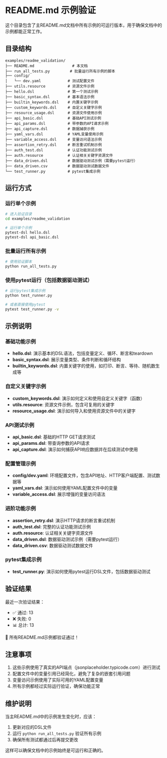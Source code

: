 # README.md 示例验证

这个目录包含了主README.md文档中所有示例的可运行版本，用于确保文档中的示例都能正常工作。

## 目录结构

```
examples/readme_validation/
├── README.md                 # 本文档
├── run_all_tests.py         # 批量运行所有示例的脚本
├── config/
│   └── dev.yaml            # 测试配置文件
├── utils.resource          # 资源文件示例
├── hello.dsl               # 第一个测试示例
├── basic_syntax.dsl        # 基本语法示例
├── builtin_keywords.dsl    # 内置关键字示例
├── custom_keywords.dsl     # 自定义关键字示例
├── resource_usage.dsl      # 资源文件使用示例
├── api_basic.dsl           # 基础API测试示例
├── api_params.dsl          # 带参数的API请求示例
├── api_capture.dsl         # 数据捕获示例
├── yaml_vars.dsl           # YAML变量使用示例
├── variable_access.dsl     # 变量访问语法示例
├── assertion_retry.dsl     # 断言重试机制示例
├── auth_test.dsl           # 认证功能测试示例
├── auth.resource           # 认证相关关键字资源文件
├── data_driven.dsl         # 数据驱动测试示例（需要pytest运行）
├── data_driven.csv         # 数据驱动测试数据文件
└── test_runner.py          # pytest集成示例
```

## 运行方式

### 运行单个示例

```bash
# 进入验证目录
cd examples/readme_validation

# 运行单个示例
pytest-dsl hello.dsl
pytest-dsl api_basic.dsl
```

### 批量运行所有示例

```bash
# 使用验证脚本
python run_all_tests.py
```

### 使用pytest运行（包括数据驱动测试）

```bash
# 运行pytest集成示例
python test_runner.py

# 或者直接使用pytest
pytest test_runner.py -v
```

## 示例说明

### 基础功能示例

- **hello.dsl**: 演示基本的DSL语法，包括变量定义、循环、断言和teardown
- **basic_syntax.dsl**: 展示变量类型、条件判断和循环结构
- **builtin_keywords.dsl**: 内置关键字的使用，如打印、断言、等待、随机数生成等

### 自定义关键字示例

- **custom_keywords.dsl**: 演示如何定义和使用自定义关键字（函数）
- **utils.resource**: 资源文件示例，包含可复用的关键字
- **resource_usage.dsl**: 演示如何导入和使用资源文件中的关键字

### API测试示例

- **api_basic.dsl**: 基础的HTTP GET请求测试
- **api_params.dsl**: 带查询参数的API请求
- **api_capture.dsl**: 演示如何捕获API响应数据并在后续测试中使用

### 配置管理示例

- **config/dev.yaml**: 环境配置文件，包含API地址、HTTP客户端配置、测试数据等
- **yaml_vars.dsl**: 演示如何使用YAML配置文件中的变量
- **variable_access.dsl**: 展示增强的变量访问语法

### 进阶功能示例

- **assertion_retry.dsl**: 演示HTTP请求的断言重试机制
- **auth_test.dsl**: 完整的认证功能测试示例
- **auth.resource**: 认证相关关键字资源文件
- **data_driven.dsl**: 数据驱动测试示例（需要pytest运行）
- **data_driven.csv**: 数据驱动测试数据文件

### pytest集成示例

- **test_runner.py**: 演示如何使用pytest运行DSL文件，包括数据驱动测试

## 验证结果

最近一次验证结果：
- ✅ 通过: 13
- ❌ 失败: 0
- 📊 总计: 13

🎉 所有README.md示例都验证通过！

## 注意事项

1. 这些示例使用了真实的API端点（jsonplaceholder.typicode.com）进行测试
2. 配置文件中的变量引用已经简化，避免了复杂的嵌套引用问题
3. 变量访问示例使用了实际可用的YAML配置变量
4. 所有示例都经过实际运行验证，确保功能正常

## 维护说明

当主README.md中的示例发生变化时，应该：

1. 更新对应的DSL文件
2. 运行 `python run_all_tests.py` 验证所有示例
3. 确保所有测试都通过后再提交更改

这样可以确保文档中的示例始终是可运行和正确的。
